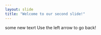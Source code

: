 ```yaml
---
layout: slide
title: "Welcome to our second slide!"
---
```

some new texrt
Use the left arrow to go back!
